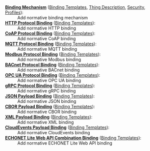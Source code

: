 <dt><a href="#binding-mechanism-workitem"><strong>Binding Mechanism</strong></a> 
            (<a href="#binding:-deliverable">Binding Templates</a>,
              <a href="#thing-description-deliverable">Thing Description</a>,
              <a href="#security-deliverable">Security</a>,
              <a href="#profiles-deliverable">Profiles</a>):</dt>
            <dd>Add normative binding mechanism</dd>
          <dt><a href="#http-binding-workitem"><strong>HTTP Protocol Binding</strong></a> 
            (<a href="#binding:-deliverable">Binding Templates</a>):</dt>
            <dd>Add normative HTTP binding</dd>
          <dt><a href="#coap-binding-workitem"><strong>CoAP Protocol Binding</strong></a> 
              (<a href="#binding:-deliverable">Binding Templates</a>):</dt>
              <dd>Add normative CoAP binding</dd>
          <dt><a href="#mqtt-binding-workitem"><strong>MQTT Protocol Binding</strong></a> 
            (<a href="#binding:-deliverable">Binding Templates</a>):</dt>
            <dd>Add normative MQTT binding</dd>
          <dt><a href="#modbus-binding-workitem"><strong>Modbus Protocol Binding</strong></a> 
            (<a href="#binding:-deliverable">Binding Templates</a>):</dt>
            <dd>Add normative Modbus binding</dd>
          <dt><a href="#bacnet-binding-workitem"><strong>BACnet Protocol Binding</strong></a> 
            (<a href="#binding:-deliverable">Binding Templates</a>):</dt>
            <dd>Add normative BACnet binding</dd>
          <dt><a href="#opcua-binding-workitem"><strong>OPC UA Protocol Binding</strong></a> 
            (<a href="#binding:-deliverable">Binding Templates</a>):</dt>
            <dd>Add normative OPC UA binding</dd>
          <dt><a href="#grpc-binding-workitem"><strong>gRPC Protocol Binding</strong></a> 
            (<a href="#binding:-deliverable">Binding Templates</a>):</dt>
            <dd>Add normative gRPC binding</dd>
          <dt><a href="#json-binding-workitem"><strong>JSON Payload Binding</strong></a> 
            (<a href="#binding:-deliverable">Binding Templates</a>):</dt>
            <dd>Add normative JSON binding</dd>
          <dt><a href="#cbor-binding-workitem"><strong>CBOR Payload Binding</strong></a> 
            (<a href="#binding:-deliverable">Binding Templates</a>):</dt>
            <dd>Add normative CBOR binding</dd>
          <dt><a href="#xml-binding-workitem"><strong>XML Payload Binding</strong></a> 
            (<a href="#binding:-deliverable">Binding Templates</a>):</dt>
            <dd>Add normative XML binding</dd>
          <dt><a href="#cloudevents-binding-workitem"><strong>CloudEvents Payload Binding</strong></a> 
            (<a href="#binding:-deliverable">Binding Templates</a>):</dt>
            <dd>Add normative CloudEvents binding</dd>
          <dt><a href="#echonet-binding-workitem"><strong>ECHONET Lite Web API Combination Binding</strong></a> 
            (<a href="#binding:-deliverable">Binding Templates</a>):</dt>
            <dd>Add normative ECHONET Lite Web API binding</dd>